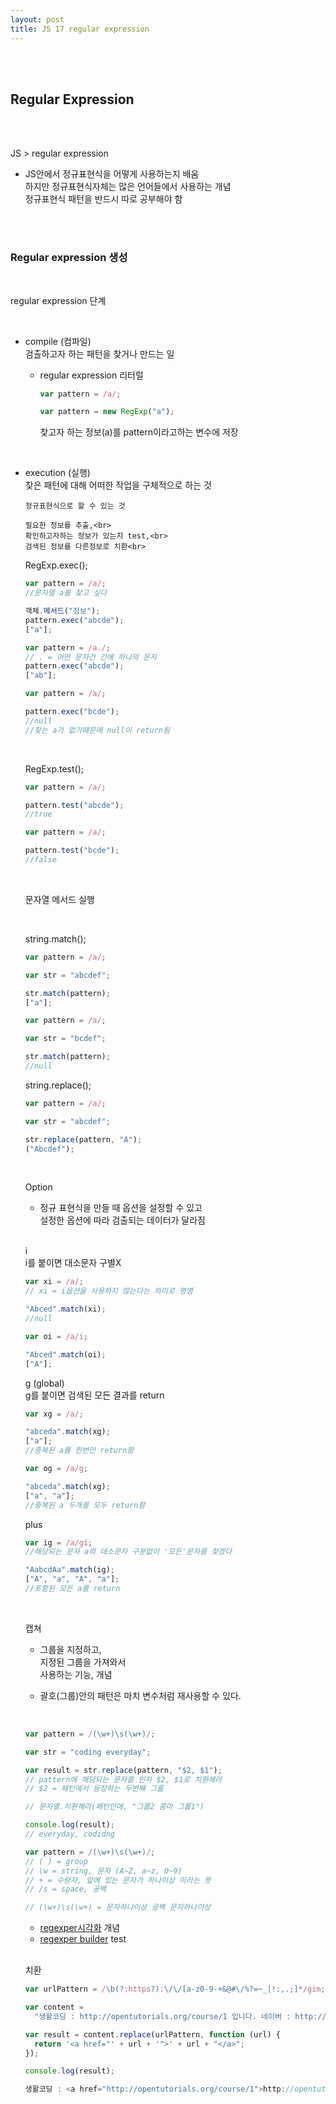 ```yaml
---
layout: post
title: JS 17 regular expression
---
```


<br><br>

## Regular Expression

<br><br>

JS > regular expression

- JS안에서 정규표현식을 어떻게 사용하는지 배움<br>
  하지만 정규표현식자체는 많은 언어들에서 사용하는 개념<br>
  정규표현식 패턴을 반드시 따로 공부해야 함<br>

<br><br>

### Regular expression 생성

<br>

regular expression 단계

<br>

- compile (컴파일)<br>
  검출하고자 하는 패턴을 찾거나 만드는 일

  - regular expression 리터럴

    ```javascript
    var pattern = /a/;
    ```

    ```javascript
    var pattern = new RegExp("a");
    ```

    찾고자 하는 정보(a)를 pattern이라고하는 변수에 저장

<br>

- execution (실행)<br>
  찾은 패턴에 대해 어떠한 작업을 구체적으로 하는 것

  ```
  정규표현식으로 할 수 있는 것

  필요한 정보를 추출,<br>
  확인하고자하는 정보가 있는지 test,<br>
  검색된 정보를 다른정보로 치환<br>
  ```

  RegExp.exec();

  ```javascript
  var pattern = /a/;
  //문자열 a를 찾고 싶다

  객체.메서드("정보");
  pattern.exec("abcde");
  ["a"];

  var pattern = /a./;
  // . = 어떤 문자건 간에 하나의 문자
  pattern.exec("abcde");
  ["ab"];
  ```

  ```javascript
  var pattern = /a/;

  pattern.exec("bcde");
  //null
  //찾는 a가 없기때문에 null이 return됨
  ```

  <br>

  RegExp.test();

  ```javascript
  var pattern = /a/;

  pattern.test("abcde");
  //true
  ```

  ```javascript
  var pattern = /a/;

  pattern.test("bcde");
  //false
  ```

  <br>

  문자열 메서드 실행

  <br>

  string.match();

  ```javascript
  var pattern = /a/;

  var str = "abcdef";

  str.match(pattern);
  ["a"];
  ```

  ```javascript
  var pattern = /a/;

  var str = "bcdef";

  str.match(pattern);
  //null
  ```

  string.replace();

  ```javascript
  var pattern = /a/;

  var str = "abcdef";

  str.replace(pattern, "A");
  ("Abcdef");
  ```

  <br>

  Option

  - 정규 표현식을 만들 때 옵션을 설정할 수 있고<br>
    설정한 옵션에 따라 검출되는 데이터가 달라짐

  <br>

  i<br>
  i를 붙이면 대소문자 구별X

  ```javascript
  var xi = /a/;
  // xi = i옵션을 사용하지 않는다는 의미로 명명

  "Abced".match(xi);
  //null
  ```

  ```javascript
  var oi = /a/i;

  "Abced".match(oi);
  ["A"];
  ```

  g (global) <br>
  g를 붙이면 검색된 모든 결과를 return

  ```javascript
  var xg = /a/;

  "abceda".match(xg);
  ["a"];
  //중복된 a를 한번만 return함
  ```

  ```javascript
  var og = /a/g;

  "abceda".match(xg);
  ["a", "a"];
  //중복된 a 두개를 모두 return함
  ```

  plus

  ```javascript
  var ig = /a/gi;
  //해당되는 문자 a릐 대소문자 구분없이 '모든'문자를 찾겠다

  "AabcdAa".match(ig);
  ["A", "a", "A", "a"];
  //포함된 모든 a를 return
  ```

  <br>

  캡쳐 <br>

  - 그룹을 지정하고, <br>
    지정된 그룹을 가져와서 <br>
    사용하는 기능, 개념

  - 괄호(그룹)안의 패턴은 마치 변수처럼 재사용할 수 있다.

  <br>

  ```javascript
  var pattern = /(\w+)\s(\w+)/;

  var str = "coding everyday";

  var result = str.replace(pattern, "$2, $1");
  // pattern에 해당되는 문자를 인자 $2, $1로 치환해라
  // $2 = 패턴에서 등장하는 두번째 그룹

  // 문자열.치환해라(패턴안에, "그룹2 콤마 그룹1")

  console.log(result);
  // everyday, codidng
  ```

  ```javascript
  var pattern = /(\w+)\s(\w+)/;
  // ( ) = group
  // \w = string, 문자 (A~Z, a~z, 0~9)
  // + = 수량자, 앞에 있는 문자가 하나이상 이라는 뜻
  // /s = space, 공백

  // (\w+)\s(\w+) = 문자하나이상 공백 문자하나이상
  ```

  - [regexper시각화](https://regexper.com/) 개념
  - [regexper builder](https://regexr.com/) test

  <br>

  치환

  ```javascript
  var urlPattern = /\b(?:https?):\/\/[a-z0-9-+&@#\/%?=~_|!:,.;]*/gim;

  var content =
    "생활코딩 : http://opentutorials.org/course/1 입니다. 네이버 : http://naver.com 입니다. ";

  var result = content.replace(urlPattern, function (url) {
    return '<a href="' + url + '">' + url + "</a>";
  });
  ```

  ```javascript
  console.log(result);

  생활코딩 : <a href="http://opentutorials.org/course/1">http://opentutorials.org/course/1</a> 입니다. 네이버 : <a href="http://naver.com">http://naver.com</a> 입니다.

  ```
